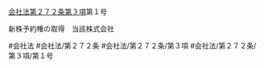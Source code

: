 [会社法第２７２条第３項](会社法＿＿＿＿第２７２条第３項)第１号

新株予約権の取得　当該株式会社


#会社法
#会社法/第２７２条
#会社法/第２７２条/第３項
#会社法/第２７２条/第３項/第１号
